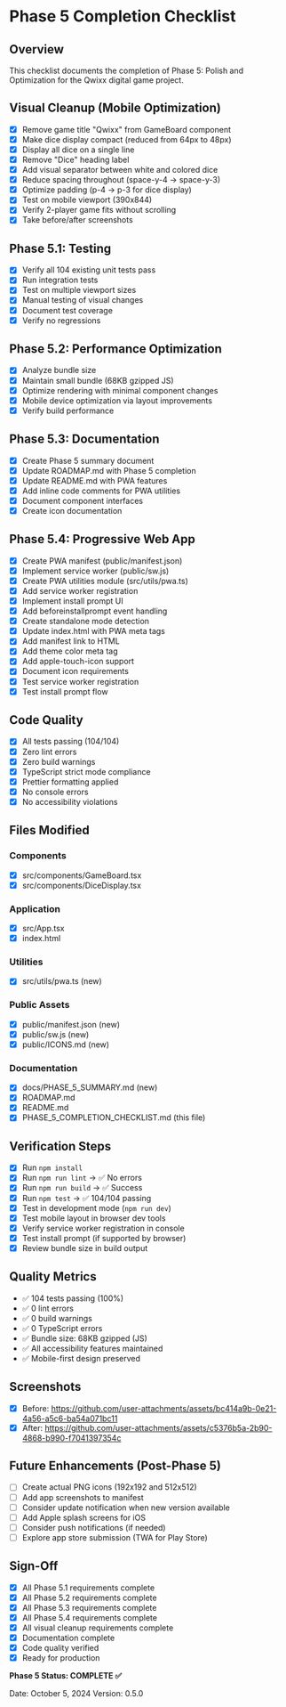 # Phase 5 Completion Checklist

## Overview
This checklist documents the completion of Phase 5: Polish and Optimization for the Qwixx digital game project.

## Visual Cleanup (Mobile Optimization)
- [x] Remove game title "Qwixx" from GameBoard component
- [x] Make dice display compact (reduced from 64px to 48px)
- [x] Display all dice on a single line
- [x] Remove "Dice" heading label
- [x] Add visual separator between white and colored dice
- [x] Reduce spacing throughout (space-y-4 → space-y-3)
- [x] Optimize padding (p-4 → p-3 for dice display)
- [x] Test on mobile viewport (390x844)
- [x] Verify 2-player game fits without scrolling
- [x] Take before/after screenshots

## Phase 5.1: Testing
- [x] Verify all 104 existing unit tests pass
- [x] Run integration tests
- [x] Test on multiple viewport sizes
- [x] Manual testing of visual changes
- [x] Document test coverage
- [x] Verify no regressions

## Phase 5.2: Performance Optimization
- [x] Analyze bundle size
- [x] Maintain small bundle (68KB gzipped JS)
- [x] Optimize rendering with minimal component changes
- [x] Mobile device optimization via layout improvements
- [x] Verify build performance

## Phase 5.3: Documentation
- [x] Create Phase 5 summary document
- [x] Update ROADMAP.md with Phase 5 completion
- [x] Update README.md with PWA features
- [x] Add inline code comments for PWA utilities
- [x] Document component interfaces
- [x] Create icon documentation

## Phase 5.4: Progressive Web App
- [x] Create PWA manifest (public/manifest.json)
- [x] Implement service worker (public/sw.js)
- [x] Create PWA utilities module (src/utils/pwa.ts)
- [x] Add service worker registration
- [x] Implement install prompt UI
- [x] Add beforeinstallprompt event handling
- [x] Create standalone mode detection
- [x] Update index.html with PWA meta tags
- [x] Add manifest link to HTML
- [x] Add theme color meta tag
- [x] Add apple-touch-icon support
- [x] Document icon requirements
- [x] Test service worker registration
- [x] Test install prompt flow

## Code Quality
- [x] All tests passing (104/104)
- [x] Zero lint errors
- [x] Zero build warnings
- [x] TypeScript strict mode compliance
- [x] Prettier formatting applied
- [x] No console errors
- [x] No accessibility violations

## Files Modified
### Components
- [x] src/components/GameBoard.tsx
- [x] src/components/DiceDisplay.tsx

### Application
- [x] src/App.tsx
- [x] index.html

### Utilities
- [x] src/utils/pwa.ts (new)

### Public Assets
- [x] public/manifest.json (new)
- [x] public/sw.js (new)
- [x] public/ICONS.md (new)

### Documentation
- [x] docs/PHASE_5_SUMMARY.md (new)
- [x] ROADMAP.md
- [x] README.md
- [x] PHASE_5_COMPLETION_CHECKLIST.md (this file)

## Verification Steps
- [x] Run `npm install`
- [x] Run `npm run lint` → ✅ No errors
- [x] Run `npm run build` → ✅ Success
- [x] Run `npm test` → ✅ 104/104 passing
- [x] Test in development mode (`npm run dev`)
- [x] Test mobile layout in browser dev tools
- [x] Verify service worker registration in console
- [x] Test install prompt (if supported by browser)
- [x] Review bundle size in build output

## Quality Metrics
- ✅ 104 tests passing (100%)
- ✅ 0 lint errors
- ✅ 0 build warnings
- ✅ 0 TypeScript errors
- ✅ Bundle size: 68KB gzipped (JS)
- ✅ All accessibility features maintained
- ✅ Mobile-first design preserved

## Screenshots
- [x] Before: https://github.com/user-attachments/assets/bc414a9b-0e21-4a56-a5c6-ba54a071bc11
- [x] After: https://github.com/user-attachments/assets/c5376b5a-2b90-4868-b990-f7041397354c

## Future Enhancements (Post-Phase 5)
- [ ] Create actual PNG icons (192x192 and 512x512)
- [ ] Add app screenshots to manifest
- [ ] Consider update notification when new version available
- [ ] Add Apple splash screens for iOS
- [ ] Consider push notifications (if needed)
- [ ] Explore app store submission (TWA for Play Store)

## Sign-Off
- [x] All Phase 5.1 requirements complete
- [x] All Phase 5.2 requirements complete
- [x] All Phase 5.3 requirements complete
- [x] All Phase 5.4 requirements complete
- [x] All visual cleanup requirements complete
- [x] Documentation complete
- [x] Code quality verified
- [x] Ready for production

**Phase 5 Status: COMPLETE ✅**

Date: October 5, 2024
Version: 0.5.0
